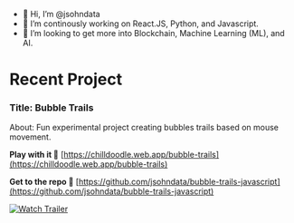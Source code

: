 - 👋 Hi, I’m @jsohndata
- 🌱 I’m continously working on React.JS, Python, and Javascript.
- 💞️ I’m looking to get more into Blockchain, Machine Learning (ML), and AI.

<!---
jsohndata/jsohndata is a ✨ special ✨ repository because its `README.md` (this file) appears on your GitHub profile.
You can click the Preview link to take a look at your changes.
--->

# Recent Project
### Title: Bubble Trails
About: Fun experimental project creating bubbles trails based on mouse movement.

**Play with it 👾** [https://chilldoodle.web.app/bubble-trails](https://chilldoodle.web.app/bubble-trails) 

**Get to the repo 🚁** [https://github.com/jsohndata/bubble-trails-javascript](https://github.com/jsohndata/bubble-trails-javascript)

[![Watch Trailer](https://raw.githubusercontent.com/jsohndata/bubble-trails-javascript/main/src/readme-bubble-trails.gif)](https://www.youtube.com/watch?v=6Nhmg4nCPXE)
